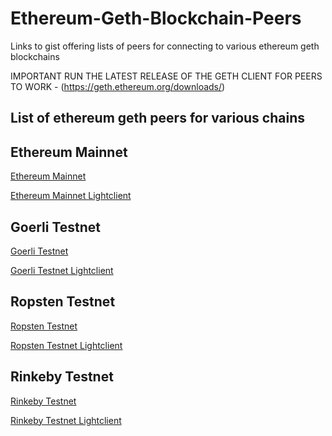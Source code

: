 # Ethereum-Geth-Blockchain-Peers
Links to gist offering lists of peers for connecting to various ethereum geth blockchains

IMPORTANT RUN THE LATEST RELEASE OF THE GETH CLIENT FOR PEERS TO WORK - (https://geth.ethereum.org/downloads/)

## List of ethereum geth peers for various chains

## Ethereum Mainnet

[Ethereum Mainnet](https://gist.github.com/rfikki/a2ccdc1a31ff24884106da7b9e6a7453)

[Ethereum Mainnet Lightclient](https://gist.github.com/rfikki/e2a8c47f4460668557b1e3ec8bae9c11)

## Goerli Testnet

[Goerli Testnet](https://gist.github.com/rfikki/77081600ddc8432520d3bb3a9f80a493)

[Goerli Testnet Lightclient](https://gist.github.com/rfikki/f00577796f84dd30bce367b22ad476dc)

## Ropsten Testnet

[Ropsten Testnet](https://gist.github.com/rfikki/c895641b6405c082f68bcf139cf2f7ae)

[Ropsten Testnet Lightclient](https://gist.github.com/rfikki/a83be7f0e12d03c21a08e217164341a5)

## Rinkeby Testnet

[Rinkeby Testnet](https://gist.github.com/rfikki/9f5eeaa29946d8889bae8200002f0c34)

[Rinkeby Testnet Lightclient]()
